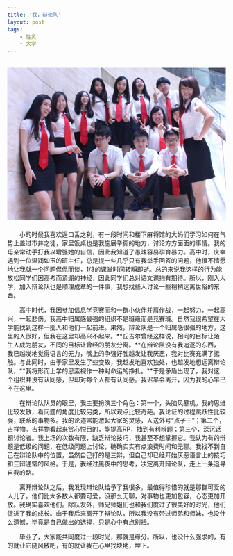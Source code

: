 ```yaml
---
title: '我，辩论队'
layout: post
tags:
    - 性灵
    - 大学
---
```


<!--![](/media/files/2014/07/04/debate.jpg)-->

![](/media/files/2014/07/04/debate1.bmp)
---

&emsp;&emsp;小的时候我喜欢逞口舌之利，有一段时间和楼下麻将馆的大妈们学习如何在气势上盖过市井之徒，家里饭桌也是我施展拳脚的地方，讨论方方面面的事情。我的母亲常动手打我以增强她的自信，因此我知道了愚昧容易孕育暴力。高中时，庆幸遇到一位温润如玉的班主任，总是提一些几乎只有我举手回答的问题，他很不情愿地让我就一个问题侃侃而谈，1/3的课堂时间转瞬即逝。总的来说我这样的行为能放松同学们因高考而紧绷的神经，因此同学们总对语文课抱有期待。所以，刚入大学，加入辩论队也是顺理成章的一件事，我想找些人讨论一些稍稍远离世俗的东西。

&emsp;&emsp;高中时代，我因参加信息学竞赛而和一群小伙伴并肩作战，一起努力，一起高兴，一起悲伤。我高中归属感最强的组织不是班级而是竞赛班。自然我很希望在大学能找到这样一批人和他们一起前进。果然，辩论队是一个归属感很强的地方，这里的人很好，但我在这里却高兴不起来。**丘吉尔曾经这样说，相同的目标让陌生人成为朋友，不同的目标让曾经的朋友分离。**在辩论队没有我追逐的东西，我已越发地觉得语言的无力，嘴上的争强好胜越发让我厌恶，我对比赛充满了抵触。与此同时，由于家里发生了些变故，我越发地喜欢独处，也越发地想远离辩论队，**我将形而上学的思索视作一种对命运的挣扎。**于是矛盾出现了，我对这个组织并没有认同感，但却对每个人都有认同感。我迟早会离开，因为我的心早已不在这里。

&emsp;&emsp;在辩论队队员的眼里，我主要扮演三个角色：第一个，头脑风暴机。我的思维比较发散，看问题的角度比较另类，所以观点比较奇葩。我论证的过程跳跃性比较强，联系的事物多。我的论述常能激起大家的灵感，人送外号“点子王”；第二个，吉祥物。吉祥物看起来赏心悦目的，能提高RP，抽到有利辩题；第三个，深沉话题讨论者。我上场的次数有限，缺乏辩论技巧，我甚至不想掌握它。我认为有的辩题是低级的问题，在低级问题上讨论，确确实实有点浪费时间和无聊。我找不到自己在辩论队中的位置，虽然自己打的是三辩，但自己却已经开始厌恶语言上的技巧和三辩通常的风格。于是，我经过黑夜中的思考，决定离开辩论队，走上一条追寻自我的路。

&emsp;&emsp;离开辩论队之后，我发现辩论队给予了我很多，最值得珍惜的就是那群可爱的人儿了。他们比大多数人都要可爱，没那么无聊，对事物也更加包容，心态更加开放。我确实喜欢他们。除队友外，师兄师姐们也和我们度过了很美好的时光，他们促进了我的成长。由于我后来离开了辩论队，所以我没有带过师弟和师妹，也没什么遗憾，毕竟是自己做出的选择，只是心中有点别扭。

&emsp;&emsp;毕业了，大家能共同度过一段时光，那就是缘分。所以，也没什么强求的，有的就让它随风散吧，有的就让我在心里找块地，埋下。
